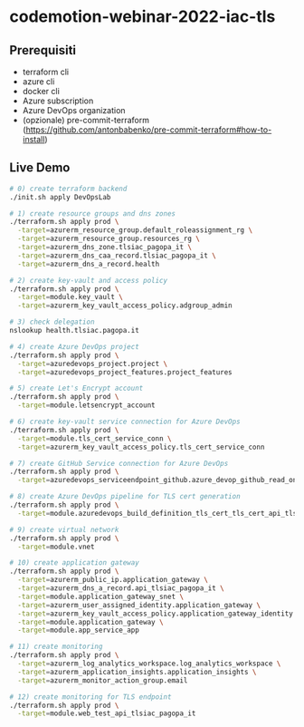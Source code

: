 # codemotion-webinar-2022-iac-tls

## Prerequisiti

- terraform cli
- azure cli
- docker cli
- Azure subscription
- Azure DevOps organization
- (opzionale) pre-commit-terraform (https://github.com/antonbabenko/pre-commit-terraform#how-to-install)

## Live Demo

```sh
# 0) create terraform backend
./init.sh apply DevOpsLab
```

```sh
# 1) create resource groups and dns zones
./terraform.sh apply prod \
  -target=azurerm_resource_group.default_roleassignment_rg \
  -target=azurerm_resource_group.resources_rg \
  -target=azurerm_dns_zone.tlsiac_pagopa_it \
  -target=azurerm_dns_caa_record.tlsiac_pagopa_it \
  -target=azurerm_dns_a_record.health
```

```sh
# 2) create key-vault and access policy
./terraform.sh apply prod \
  -target=module.key_vault \
  -target=azurerm_key_vault_access_policy.adgroup_admin
```

```sh
# 3) check delegation
nslookup health.tlsiac.pagopa.it
```

```sh
# 4) create Azure DevOps project
./terraform.sh apply prod \
  -target=azuredevops_project.project \
  -target=azuredevops_project_features.project_features
```

```sh
# 5) create Let's Encrypt account
./terraform.sh apply prod \
  -target=module.letsencrypt_account
```

```sh
# 6) create key-vault service connection for Azure DevOps
./terraform.sh apply prod \
  -target=module.tls_cert_service_conn \
  -target=azurerm_key_vault_access_policy.tls_cert_service_conn
```

```sh
# 7) create GitHub Service connection for Azure DevOps
./terraform.sh apply prod \
  -target=azuredevops_serviceendpoint_github.azure_devop_github_read_only
```

```sh
# 8) create Azure DevOps pipeline for TLS cert generation
./terraform.sh apply prod \
  -target=module.azuredevops_build_definition_tls_cert_tls_cert_api_tlsiac_pagopa_it
```

```sh
# 9) create virtual network
./terraform.sh apply prod \
  -target=module.vnet
```

```sh
# 10) create application gateway
./terraform.sh apply prod \
  -target=azurerm_public_ip.application_gateway \
  -target=azurerm_dns_a_record.api_tlsiac_pagopa_it \
  -target=module.application_gateway_snet \
  -target=azurerm_user_assigned_identity.application_gateway \
  -target=azurerm_key_vault_access_policy.application_gateway_identity \
  -target=module.application_gateway \
  -target=module.app_service_app
```

```sh
# 11) create monitoring
./terraform.sh apply prod \
  -target=azurerm_log_analytics_workspace.log_analytics_workspace \
  -target=azurerm_application_insights.application_insights \
  -target=azurerm_monitor_action_group.email
```

```sh
# 12) create monitoring for TLS endpoint
./terraform.sh apply prod \
  -target=module.web_test_api_tlsiac_pagopa_it
```
